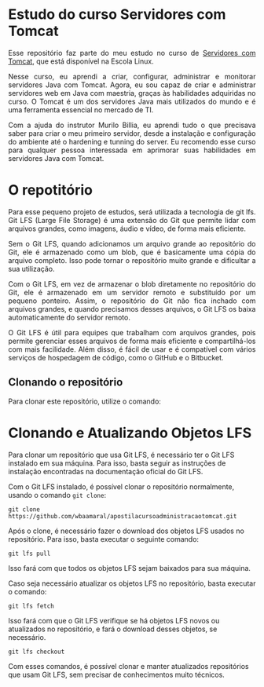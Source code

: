 # Estudo do curso Servidores com Tomcat

<p align="justify">Esse repositório faz parte do meu estudo no curso de <a href="https://nova.escolalinux.com.br/course/servidores-com-tomcat">Servidores com Tomcat</a>, 
que está disponível na Escola Linux.</p>

<p align="justify">Nesse curso, eu aprendi a criar, configurar, administrar e monitorar servidores Java com Tomcat. Agora, eu sou capaz de criar e administrar servidores web em Java com maestria, graças às habilidades adquiridas no curso. O Tomcat é um dos servidores Java mais utilizados do mundo e é uma ferramenta essencial no mercado de TI.</p>

<p align="justify">Com a ajuda do instrutor Murilo Billia, eu aprendi tudo o que precisava saber para criar o meu primeiro servidor, desde a instalação e configuração do ambiente até o hardening e tunning do server. Eu recomendo esse curso para qualquer pessoa interessada em aprimorar suas habilidades em servidores Java com Tomcat.</p>

# O repotitório

<p align="justify">Para esse pequeno projeto de estudos, será utilizada a tecnologia de git lfs.
Git LFS (Large File Storage) é uma extensão do Git que permite lidar com arquivos grandes, como imagens, áudio e vídeo, de forma mais eficiente.</p>

<p align="justify">Sem o Git LFS, quando adicionamos um arquivo grande ao repositório do Git, ele é armazenado como um blob, que é basicamente uma cópia do arquivo completo. Isso pode tornar o repositório muito grande e dificultar a sua utilização.</p>

<p align="justify">Com o Git LFS, em vez de armazenar o blob diretamente no repositório do Git, ele é armazenado em um servidor remoto e substituído por um pequeno ponteiro. Assim, o repositório do Git não fica inchado com arquivos grandes, e quando precisamos desses arquivos, o Git LFS os baixa automaticamente do servidor remoto.</p>

<p align="justify">O Git LFS é útil para equipes que trabalham com arquivos grandes, pois permite gerenciar esses arquivos de forma mais eficiente e compartilhá-los com mais facilidade. Além disso, é fácil de usar e é compatível com vários serviços de hospedagem de código, como o GitHub e o Bitbucket.</p>

## Clonando o repositório

Para clonar este repositório, utilize o comando:


# Clonando e Atualizando Objetos LFS

Para clonar um repositório que usa Git LFS, é necessário ter o Git LFS instalado em sua máquina. Para isso, basta seguir as instruções de instalação encontradas na documentação oficial do Git LFS.

Com o Git LFS instalado, é possível clonar o repositório normalmente, usando o comando `git clone`:

`git clone https://github.com/wbaamaral/apostilacursoadministracaotomcat.git`

Após o clone, é necessário fazer o download dos objetos LFS usados no repositório. Para isso, basta executar o seguinte comando:

`git lfs pull`

Isso fará com que todos os objetos LFS sejam baixados para sua máquina.

Caso seja necessário atualizar os objetos LFS no repositório, basta executar o comando:


`git lfs fetch`


Isso fará com que o Git LFS verifique se há objetos LFS novos ou atualizados no repositório, e fará o download desses objetos, se necessário.

`git lfs checkout`

Com esses comandos, é possível clonar e manter atualizados repositórios que usam Git LFS, sem precisar de conhecimentos muito técnicos.
